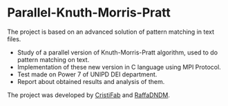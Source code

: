# Parallel-Knuth-Morris-Pratt
The project is based on an advanced solution of pattern matching in text files. 
- Study of a parallel version of Knuth-Morris-Pratt algorithm, used to do pattern matching on text.
- Implementation of these new version in C language using MPI Protocol.
- Test made on Power 7 of UNIPD DEI department.
- Report about obtained results and analysis of them.

The project was developed by [CristiFab](https://github.com/CristiFab) and [RaffaDNDM](https://github.com/RaffaDNDM).
